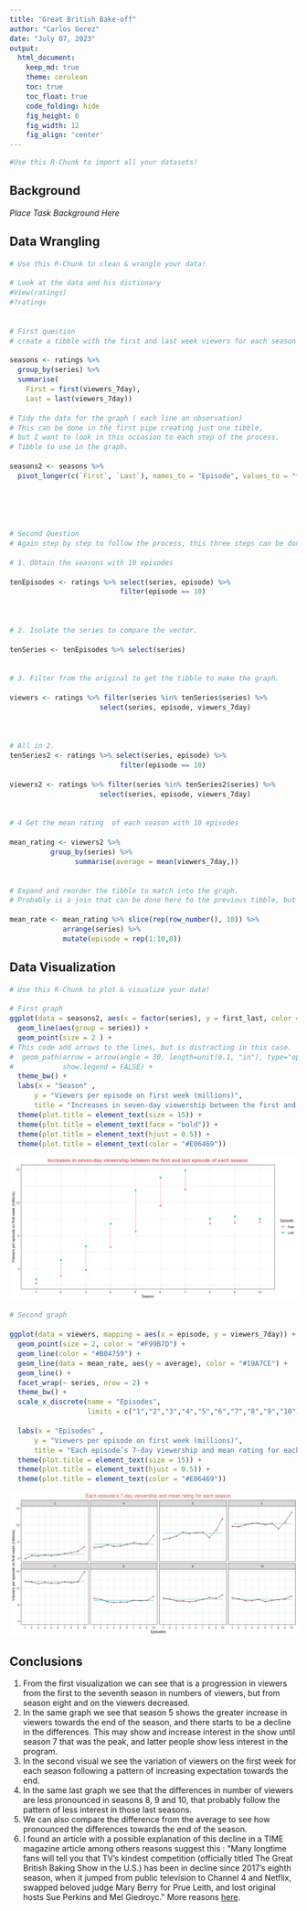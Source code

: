 ```yaml
---
title: "Great British Bake-off"
author: "Carlos Gerez"
date: "July 07, 2023"
output:
  html_document:  
    keep_md: true
    theme: cerulean
    toc: true
    toc_float: true
    code_folding: hide
    fig_height: 6
    fig_width: 12
    fig_align: 'center'
---
```







```r
#Use this R-Chunk to import all your datasets!
```

## Background

_Place Task Background Here_

## Data Wrangling


```r
# Use this R-Chunk to clean & wrangle your data!

# Look at the data and his dictionary
#View(ratings)
#?ratings


# First question 
# create a tibble with the first and last week viewers for each season

seasons <- ratings %>% 
  group_by(series) %>%
  summarise(
    First = first(viewers_7day),
    Last = last(viewers_7day))

# Tidy the data for the graph ( each line an observation)
# This can be done in the first pipe creating just one tibble, 
# but I want to look in this occasion to each step of the process. 
# Tibble to use in the graph.

seasons2 <- seasons %>% 
  pivot_longer(c(`First`, `Last`), names_to = "Episode", values_to = "first_last")





# Second Question
# Again step by step to follow the process, this three steps can be done in 2 pipes.

# 1. Obtain the seasons with 10 episodes 

tenEpisodes <- ratings %>% select(series, episode) %>% 
                           filter(episode == 10)



# 2. Isolate the series to compare the vector.

tenSeries <- tenEpisodes %>% select(series)


# 3. Filter from the original to get the tibble to make the graph.

viewers <- ratings %>% filter(series %in% tenSeries$series) %>%
                      select(series, episode, viewers_7day)



# All in 2.
tenSeries2 <- ratings %>% select(series, episode) %>% 
                           filter(episode == 10)

viewers2 <- ratings %>% filter(series %in% tenSeries2$series) %>%
                      select(series, episode, viewers_7day)


# 4 Get the mean rating  of each season with 10 episodes

mean_rating <- viewers2 %>%
          group_by(series) %>%
                summarise(average = mean(viewers_7day,))


# Expand and reorder the tibble to match into the graph.
# Probably is a join that can be done here to the previous tibble, but not yet there. 

mean_rate <- mean_rating %>% slice(rep(row_number(), 10)) %>%
             arrange(series) %>%
             mutate(episode = rep(1:10,8))
```

## Data Visualization


```r
# Use this R-Chunk to plot & visualize your data!

# First graph
ggplot(data = seasons2, aes(x = factor(series), y = first_last, color = Episode )) + 
  geom_line(aes(group = series)) +
  geom_point(size = 2 ) +
# This code add arrows to the lines, but is distracting in this case.    
#  geom_path(arrow = arrow(angle = 30, length=unit(0.1, "in"), type="open"),
#            show.legend = FALSE) +
  theme_bw() +
  labs(x = "Season" ,
      y = "Viewers per episode on first week (millions)",
      title = "Increases in seven-day viewership between the first and last episode of each season") +
  theme(plot.title = element_text(size = 15)) +
  theme(plot.title = element_text(face = "bold")) +
  theme(plot.title = element_text(hjust = 0.5)) +
  theme(plot.title = element_text(color = "#E06469"))
```

![](Great_British_Bake_off_files/figure-html/plot_data-1.png)<!-- -->

```r
# Second graph

ggplot(data = viewers, mapping = aes(x = episode, y = viewers_7day)) + 
  geom_point(size = 2, color = "#F99B7D") + 
  geom_line(color = "#B04759") + 
  geom_line(data = mean_rate, aes(y = average), color = "#19A7CE") + 
  geom_line() + 
  facet_wrap(~ series, nrow = 2) + 
  theme_bw() +
  scale_x_discrete(name = "Episodes",
                   limits = c("1","2","3","4","5","6","7","8","9","10")) +
  
  labs(x = "Episodes" ,
      y = "Viewers per episode on first week (millions)",
      title = "Each episode’s 7-day viewership and mean rating for each season" ) +
  theme(plot.title = element_text(size = 15)) +
  theme(plot.title = element_text(hjust = 0.5)) +
  theme(plot.title = element_text(color = "#E06469"))
```

![](Great_British_Bake_off_files/figure-html/plot_data-2.png)<!-- -->

## Conclusions


1. From the first visualization we can see that is a progression in viewers from the first to the seventh season in numbers of viewers, but from season eight and on the viewers decreased.  
2. In the same graph we see that season 5 shows the greater increase in viewers towards the end of the season, and there starts to be a decline in the differences. This may show and increase interest in the show until season 7 that was the peak, and latter people show less interest in the program.  
3. In the second visual we see the variation of viewers on the first week for each season following a pattern of increasing expectation towards the end.   
4. In the same last graph we see that the differences in number of viewers are less pronounced in seasons 8, 9 and 10, that probably follow the pattern of less interest in those last seasons.   
5. We can also compare the difference from the average to see how pronounced the differences towards the end of the season. 
6. I found an article with a possible explanation of this decline in a TIME magazine article among others reasons suggest this :  "Many longtime fans will tell you that TV’s kindest competition (officially titled The Great British Baking Show in the U.S.) has been in decline since 2017’s eighth season, when it jumped from public television to Channel 4 and Netflix, swapped beloved judge Mary Berry for Prue Leith, and lost original hosts Sue Perkins and Mel Giedroyc." More reasons [here](https://time.com/6232819/great-british-bake-off-season-13-backlash/).
